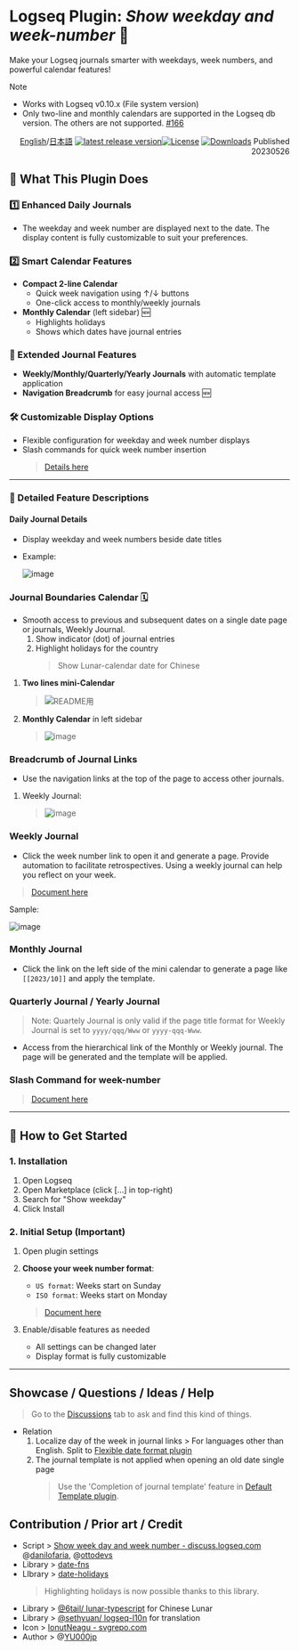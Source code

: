 # Logseq Plugin: *Show weekday and week-number* 📆

Make your Logseq journals smarter with weekdays, week numbers, and powerful calendar features!

> [!NOTE]
> - Works with Logseq v0.10.x (File system version)
> - Only two-line and monthly calendars are supported in the Logseq db version. The others are not supported. [#166](https://github.com/YU000jp/logseq-plugin-show-weekday-and-week-number/issues/166)

<div align="right">

[English](https://github.com/YU000jp/logseq-plugin-show-weekday-and-week-number/)/[日本語](https://github.com/YU000jp/logseq-plugin-show-weekday-and-week-number/blob/main/readme.ja.md) [![latest release version](https://img.shields.io/github/v/release/YU000jp/logseq-plugin-show-weekday-and-week-number)](https://github.com/YU000jp/logseq-plugin-show-weekday-and-week-number/releases)[![License](https://img.shields.io/github/license/YU000jp/logseq-plugin-show-weekday-and-week-number?color=blue)](https://github.com/YU000jp/logseq-plugin-show-weekday-and-week-number/LICENSE)
[![Downloads](https://img.shields.io/github/downloads/YU000jp/logseq-plugin-show-weekday-and-week-number/total.svg)](https://github.com/YU000jp/logseq-plugin-show-weekday-and-week-number/releases) Published 20230526
</div>

## 🎯 What This Plugin Does

### 1️⃣ Enhanced Daily Journals
- The weekday and week number are displayed next to the date. The display content is fully customizable to suit your preferences.

### 2️⃣ Smart Calendar Features
- **Compact 2-line Calendar**
   - Quick week navigation using ↑/↓ buttons
   - One-click access to monthly/weekly journals
- **Monthly Calendar** (left sidebar) 🆕
   - Highlights holidays
   - Shows which dates have journal entries

### 📖 Extended Journal Features
- **Weekly/Monthly/Quarterly/Yearly Journals** with automatic template application
- **Navigation Breadcrumb** for easy journal access 🆕

### 🛠️ Customizable Display Options
- Flexible configuration for weekday and week number displays
- Slash commands for quick week number insertion
   > [Details here](https://github.com/YU000jp/logseq-plugin-show-weekday-and-week-number/wiki/Slash-Command)

---

### 📌 Detailed Feature Descriptions

#### Daily Journal Details
- Display weekday and week numbers beside date titles
- Example:

   ![image](https://github.com/YU000jp/logseq-plugin-show-weekday-and-week-number/assets/111847207/f47b8948-5e7a-4e16-a5ae-6966672742b1)

### Journal Boundaries Calendar 🗓️

- Smooth access to previous and subsequent dates on a single date page or journals, Weekly Journal.
  1. Show indicator (dot) of journal entries
  1. Highlight holidays for the country
     > Show Lunar-calendar date for Chinese

1. **Two lines mini-Calendar**

   > ![README用](https://github.com/YU000jp/logseq-plugin-show-weekday-and-week-number/assets/111847207/114708ab-0389-4c46-b962-00cb25e2070a)

 1. **Monthly Calendar** in left sidebar

    > ![image](https://github.com/user-attachments/assets/6d0e4c0e-1960-4db4-b559-154300db164d)

### Breadcrumb of Journal Links

- Use the navigation links at the top of the page to access other journals.
1. Weekly Journal:

   > ![image](https://github.com/user-attachments/assets/681ca83e-8295-4062-9e17-ec90ecee52e9)

### Weekly Journal

- Click the week number link to open it and generate a page. Provide automation to facilitate retrospectives. Using a weekly journal can help you reflect on your week.
> [Document here](https://github.com/YU000jp/logseq-plugin-show-weekday-and-week-number/wiki/Weekly-Journal)

Sample:

  ![image](https://github.com/YU000jp/logseq-plugin-show-weekday-and-week-number/assets/111847207/7c6be831-683d-454f-9950-153e5828fa48)

### Monthly Journal

- Click the link on the left side of the mini calendar to generate a page like `[[2023/10]]` and apply the template.

### Quarterly Journal / Yearly Journal

> Note: Quartely Journal is only valid if the page title format for Weekly Journal is set to `yyyy/qqq/Www` or `yyyy-qqq-Www`.
- Access from the hierarchical link of the Monthly or Weekly journal. The page will be generated and the template will be applied.

### Slash Command for week-number

> [Document here](https://github.com/YU000jp/logseq-plugin-show-weekday-and-week-number/wiki/Slash-Command)

---

## 🚀 How to Get Started

### 1. Installation
1. Open Logseq
2. Open Marketplace (click [...] in top-right)
3. Search for "Show weekday"
4. Click Install

### 2. Initial Setup (Important)
1. Open plugin settings
2. **Choose your week number format**:
   - `US format`: Weeks start on Sunday
   - `ISO format`: Weeks start on Monday
   > [Document here](https://github.com/YU000jp/logseq-plugin-show-weekday-and-week-number/wiki/Week-number-format)

3. Enable/disable features as needed
   - All settings can be changed later
   - Display format is fully customizable

---

## Showcase / Questions / Ideas / Help

> Go to the [Discussions](https://github.com/YU000jp/logseq-plugin-show-weekday-and-week-number/discussions) tab to ask and find this kind of things.

- Relation
  1. Localize day of the week in journal links > For languages other than English. Split to [Flexible date format plugin](https://github.com/YU000jp/logseq-plugin-flex-date-format)
  1. The journal template is not applied when opening an old date single page
     > Use the 'Completion of journal template' feature in [Default Template plugin](https://github.com/YU000jp/logseq-plugin-default-template).

## Contribution / Prior art / Credit

- Script > [Show week day and week number - discuss.logseq.com](https://discuss.logseq.com/t/show-week-day-and-week-number/12685/18) @[danilofaria](https://discuss.logseq.com/u/danilofaria/), @[ottodevs](https://discuss.logseq.com/u/ottodevs/)
- Library > [date-fns](https://date-fns.org/)
- LIbrary > [date-holidays](https://github.com/commenthol/date-holidays)
   > Highlighting holidays is now possible thanks to this library.
- Library > [@6tail/ lunar-typescript](https://github.com/6tail/lunar-typescript) for Chinese Lunar
- Library > [@sethyuan/ logseq-l10n](https://github.com/sethyuan/logseq-l10n) for translation
- Icon > [IonutNeagu - svgrepo.com](https://www.svgrepo.com/svg/490868/monday)
- Author > @[YU000jp](https://github.com/YU000jp)
